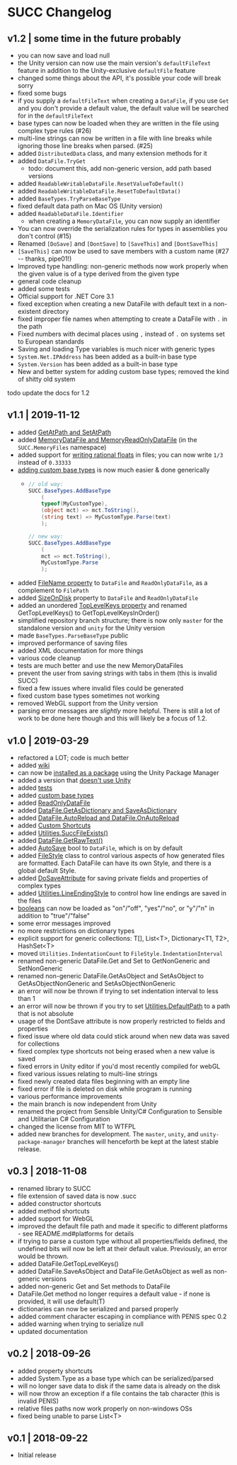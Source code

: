 # SUCC Changelog

## v1.2 | some time in the future probably

* you can now save and load null
* the Unity version can now use the main version's `defaultFileText` feature in addition to the Unity-exclusive `defaultFile` feature
* changed some things about the API, it's possible your code will break sorry
* fixed some bugs
* if you supply a `defaultFileText` when creating a `DataFile`, if you use `Get` and you don't provide a default value, the default value will be searched for in the `defaultFileText`
* base types can now be loaded when they are written in the file using complex type rules (#26)
* multi-line strings can now be written in a file with line breaks while ignoring those line breaks when parsed. (#25)
* added `DistributedData` class, and many extension methods for it
* added `DataFile.TryGet`
  * todo: document this, add non-generic version, add path based versions
* added `ReadableWritableDataFile.ResetValueToDefault()`
* added `ReadableWritableDataFile.ResetToDefaultData()`
* added `BaseTypes.TryParseBaseType`
* fixed default data path on Mac OS (Unity version)
* added `ReadableDataFile.Identifier`
  * when creating a `MemoryDataFile`, you can now supply an identifier
* You can now override the serialization rules for types in assemblies you don't control (#15)
* Renamed `[DoSave]` and `[DontSave]` to `[SaveThis]` and `[DontSaveThis]`
* `[SaveThis]` can now be used to save members with a custom name (#27 -- thanks, pipe01!)
* Improved type handling: non-generic methods now work properly when the given value is of a type derived from the given type
* general code cleanup
* added some tests
* Official support for .NET Core 3.1
* fixed exception when creating a new DataFile with default text in a non-existent directory
* fixed improper file names when attempting to create a DataFile with `.` in the path
* Fixed numbers with decimal places using `,` instead of `.` on systems set to European standards
* Saving and loading Type variables is much nicer with generic types
* `System.Net.IPAddress` has been added as a built-in base type
* `System.Version` has been added as a built-in base type
* New and better system for adding custom base types; removed the kind of shitty old system

todo update the docs for 1.2

## v1.1 | 2019-11-12

* added [GetAtPath and SetAtPath](https://github.com/JimmyCushnie/SUCC/wiki/Additional-DataFile-Functionality#getatpath-and-setatpath)
* added [MemoryDataFile and MemoryReadOnlyDataFile](https://github.com/JimmyCushnie/SUCC/wiki/Additional-DataFile-Functionality#getatpath-and-setatpath) (in the `SUCC.MemoryFiles` namespace)
* added support for [writing rational floats](https://github.com/JimmyCushnie/SUCC/wiki/Base-Types#floating-point-types) in files; you can now write `1/3` instead of `0.33333`
* [adding custom base types](https://github.com/JimmyCushnie/SUCC/wiki/Adding-Custom-Base-Types) is now much easier & done generically
  * ```csharp
    // old way:
    SUCC.BaseTypes.AddBaseType
        (
        typeof(MyCustomType),
        (object mct) => mct.ToString(),
        (string text) => MyCustomType.Parse(text)
        );
    
    // new way:
    SUCC.BaseTypes.AddBaseType
        (
        mct => mct.ToString(),
        MyCustomType.Parse
        );
    ```
* added [FileName property](https://github.com/JimmyCushnie/SUCC/wiki/Additional-DataFile-Functionality#filepath-and-filename) to `DataFile` and `ReadOnlyDataFile`, as a complement to `FilePath`
* added [SizeOnDisk](https://github.com/JimmyCushnie/SUCC/wiki/Additional-DataFile-Functionality#sizeondisk) property to `DataFile` and `ReadOnlyDataFile`
* added an unordered [TopLevelKeys property](https://github.com/JimmyCushnie/SUCC/wiki/Additional-DataFile-Functionality#toplevelkeys) and renamed GetTopLevelKeys() to GetTopLevelKeysInOrder()
* simplified repository branch structure; there is now only `master` for the standalone version and `unity` for the Unity version
* made `BaseTypes.ParseBaseType` public
* improved performance of saving files
* added XML documentation for more things
* various code cleanup
* tests are much better and use the new MemoryDataFiles
* prevent the user from saving strings with tabs in them (this is invalid SUCC)
* fixed a few issues where invalid files could be generated
* fixed custom base types sometimes not working
* removed WebGL support from the Unity version
* parsing error messages are *slightly* more helpful. There is still a lot of work to be done here though and this will likely be a focus of 1.2.

## v1.0 | 2019-03-29

- refactored a LOT; code is much better
- added [wiki](https://github.com/JimmyCushnie/SUCC/wiki)
- can now be [installed as a package](https://github.com/JimmyCushnie/SUCC/wiki/Installing#as-unity-package) using the Unity Package Manager
- added a version that [doesn't use Unity](https://github.com/JimmyCushnie/SUCC/wiki/Version-Differences)
- added [tests](https://github.com/JimmyCushnie/SUCC/tree/master/SUCC.Tests)
- added [custom base types](https://github.com/JimmyCushnie/SUCC/wiki/Adding-Custom-Base-Types)
- added [ReadOnlyDataFile](https://github.com/JimmyCushnie/SUCC/wiki/Additional-DataFile-Functionality#readonlydatafile)
- added [DataFile.GetAsDictionary and SaveAsDictionary](https://github.com/JimmyCushnie/SUCC/wiki/Additional-DataFile-Functionality#saveget-as-dictionary)
- added [DataFile.AutoReload and DataFile.OnAutoReload](https://github.com/JimmyCushnie/SUCC/wiki/Additional-DataFile-Functionality#autoreload)
- added [Custom Shortcuts](https://github.com/JimmyCushnie/SUCC/wiki/Complex-Type-Shortcuts#custom-shortcuts)
- added [Utilities.SuccFileExists()](https://github.com/JimmyCushnie/SUCC/wiki/Utilities#succfileexists)
- added [DataFile.GetRawText()](https://github.com/JimmyCushnie/SUCC/wiki/Additional-DataFile-Functionality#getrawtext-and-getrawlines)
- added [AutoSave](https://github.com/JimmyCushnie/SUCC/wiki/Additional-DataFile-Functionality#autosave) bool to `DataFile`, which is on by default
- added [FileStyle](https://github.com/JimmyCushnie/SUCC/wiki/File-Style) class to control various aspects of how generated files are formatted. Each DataFile can have its own Style, and there is a global default Style.
- added [DoSaveAttribute](https://github.com/JimmyCushnie/SUCC/wiki/Custom-Complex-Type-Rules) for saving private fields and properties of complex types
- added [Utilities.LineEndingStyle](https://github.com/JimmyCushnie/SUCC/wiki/Utilities#lineendingstyle) to control how line endings are saved in the files
- [booleans](https://github.com/JimmyCushnie/SUCC/wiki/Base-Types#boolean) can now be loaded as "on"/"off", "yes"/"no", or "y"/"n" in addition to "true"/"false"
- some error messages improved
- no more restrictions on dictionary types
- explicit support for generic collections: T[], List\<T>, Dictionary<T1, T2>, HashSet\<T>
 - moved `Utilities.IndentationCount` to `FileStyle.IndentationInterval`
- renamed non-generic DataFile.Get and Set to GetNonGeneric and SetNonGeneric
- renamed non-generic DataFile.GetAsObject and SetAsObject to GetAsObjectNonGeneric and SetAsObjectNonGeneric
- an error will now be thrown if trying to set indentation interval to less than 1
- an error will now be thrown if you try to set [Utilities.DefaultPath](https://github.com/JimmyCushnie/SUCC/wiki/Utilities#defaultpath) to a path that is not absolute
- usage of the DontSave attribute is now properly restricted to fields and properties
- fixed issue where old data could stick around when new data was saved for collections
- fixed complex type shortcuts not being erased when a new value is saved
- fixed errors in Unity editor if you'd most recently compiled for webGL
- fixed various issues relating to multi-line strings
- fixed newly created data files beginning with an empty line
- fixed error if file is deleted on disk while program is running
- various performance improvements
- the main branch is now independent from Unity
- renamed the project from Sensible Unity/C# Configuration to Sensible and Utilitarian C# Configuration
- changed the license from MIT to WTFPL
- added new branches for development. The `master`, `unity`, and `unity-package-manager` branches will henceforth be kept at the latest stable release.

v0.3 | 2018-11-08
---

* renamed library to SUCC
* file extension of saved data is now .succ
* added constructor shortcuts
* added method shortcuts
* added support for WebGL
* improved the default file path and made it specific to different platforms - see README.md#platforms for details
* if trying to parse a custom type without all properties/fields defined, the undefined bits will now be left at their default value. Previously, an error would be thrown.
* added DataFile.GetTopLevelKeys()
* added DataFile.SaveAsObject<T> and DataFile.GetAsObject<T> as well as non-generic versions
* added non-generic Get and Set methods to DataFile
* DataFile.Get<T> method no longer requires a default value - if none is provided, it will use default(T)
* dictionaries can now be serialized and parsed properly
* added comment character escaping in compliance with PENIS spec 0.2
* added warning when trying to serialize null
* updated documentation

v0.2 | 2018-09-26
---

* added property shortcuts
* added System.Type as a base type which can be serialized/parsed
* will no longer save data to disk if the same data is already on the disk
* will now throw an exception if a file contains the tab character (this is invalid PENIS)
* relative files paths now work properly on non-windows OSs
* fixed being unable to parse List\<T>

v0.1 | 2018-09-22
---

* Initial release
